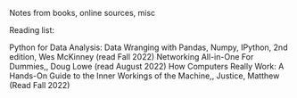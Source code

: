 Notes from books, online sources, misc

Reading list:
  
  Python for Data Analysis: Data Wranging with Pandas, Numpy, IPython, 2nd edition, Wes McKinney (read Fall 2022)
  Networking All-in-One For Dummies,, Doug Lowe (read August 2022)
  How Computers Really Work: A Hands-On Guide to the Inner Workings of the Machine,, Justice, Matthew (Read Fall 2022)

  
  
